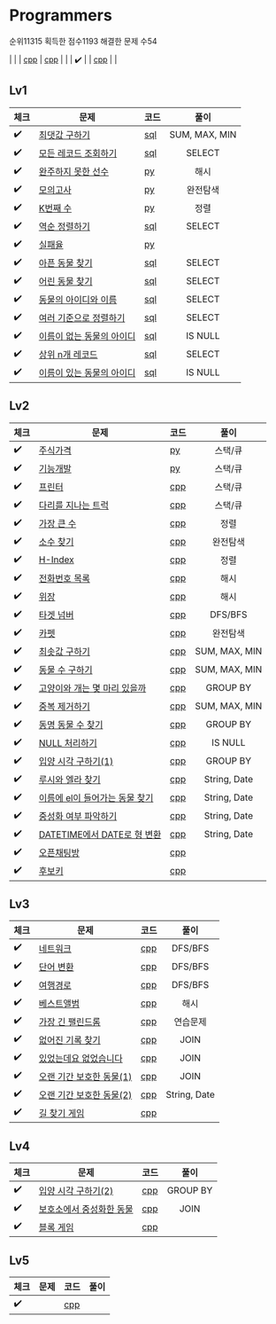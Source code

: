 # Programmers
순위11315
획득한 점수1193
해결한 문제 수54

| | []() | [cpp]() | [cpp](Programmers/Lv/.cpp) | |
| :heavy_check_mark: | []() | [cpp](Programmers/Lv/.cpp) | |


## Lv1
| 체크 | 문제 | 코드 | 풀이 |
| ------------- | ------------- | ------------- |:-------------:|
| :heavy_check_mark: | [최댓값 구하기](https://programmers.co.kr/learn/courses/30/lessons/59415) | [sql](Programmers/Lv1/최댓값구하기.sql) | SUM, MAX, MIN |
| :heavy_check_mark: | [모든 레코드 조회하기](https://programmers.co.kr/learn/courses/30/lessons/59034) | [sql](Programmers/Lv1/모든레코드조회하기.sql) | SELECT |
| :heavy_check_mark: | [완주하지 못한 선수](https://programmers.co.kr/learn/courses/30/lessons/42576) | [py](Programmers/Lv1/완주하지못한선수.py) | 해시 |
| :heavy_check_mark: | [모의고사](https://programmers.co.kr/learn/courses/30/lessons/42840) | [py](Programmers/Lv1/모의고사.py) | 완전탐색 |
| :heavy_check_mark: | [K번째 수](https://programmers.co.kr/learn/courses/30/lessons/42748) | [py](Programmers/Lv1/k번째수.py) | 정렬 |
| :heavy_check_mark: | [역순 정렬하기](https://programmers.co.kr/learn/courses/30/lessons/59035) | [sql](Programmers/Lv1/역순정렬하기.sql) | SELECT |
| :heavy_check_mark: | [실패율](https://programmers.co.kr/learn/courses/30/lessons/42889) | [py](Programmers/Lv1/실패율.py) | |
| :heavy_check_mark: | [아픈 동물 찾기](https://programmers.co.kr/learn/courses/30/lessons/59036) | [sql](Programmers/Lv1/아픈동물찾기.sql) | SELECT |
| :heavy_check_mark: | [어린 동물 찾기](https://programmers.co.kr/learn/courses/30/lessons/59037) | [sql](Programmers/Lv1/어린동물찾기.sql) | SELECT |
| :heavy_check_mark: | [동물의 아이디와 이름](https://programmers.co.kr/learn/courses/30/lessons/59403) | [sql](Programmers/Lv1/동물의아이디와이름.sql) | SELECT |
| :heavy_check_mark: | [여러 기준으로 정렬하기](https://programmers.co.kr/learn/courses/30/lessons/59404) | [sql](Programmers/Lv1/여러기준으로정렬하기.sql) | SELECT |
| :heavy_check_mark: | [이름이 없는 동물의 아이디](https://programmers.co.kr/learn/courses/30/lessons/59039) | [sql](Programmers/Lv1/이름이없는동물의아이디.sql) | IS NULL |
| :heavy_check_mark: | [상위 n개 레코드](https://programmers.co.kr/learn/courses/30/lessons/59405) | [sql](Programmers/Lv1/상위n개레코드.sql) | SELECT |
| :heavy_check_mark: | [이름이 있는 동물의 아이디](https://programmers.co.kr/learn/courses/30/lessons/59407) | [sql](Programmers/Lv1/이름이있는동물의아이디.sql) | IS NULL |

## Lv2
| 체크 | 문제 | 코드 | 풀이 |
| ------------- | ------------- | ------------- |:-------------:|
| :heavy_check_mark: | [주식가격](https://programmers.co.kr/learn/courses/30/lessons/42584) | [py](Programmers/Lv2/주식가격.py) | 스택/큐 |
| :heavy_check_mark: | [기능개발](https://programmers.co.kr/learn/courses/30/lessons/42586) | [py](Programmers/Lv2/기능개발.py) | 스택/큐 |
| :heavy_check_mark: | [프린터]() | [cpp](Programmers/Lv/.cpp) | 스택/큐 |
| :heavy_check_mark: | [다리를 지나는 트럭]() | [cpp](Programmers/Lv/.cpp) | 스택/큐 |
| :heavy_check_mark: | [가장 큰 수]() | [cpp](Programmers/Lv/.cpp) | 정렬 |
| :heavy_check_mark: | [소수 찾기]() | [cpp](Programmers/Lv/.cpp) | 완전탐색 |
| :heavy_check_mark: | [H-Index]() | [cpp](Programmers/Lv/.cpp) | 정렬 |
| :heavy_check_mark: | [전화번호 목록 ]() | [cpp](Programmers/Lv/.cpp) | 해시 |
| :heavy_check_mark: | [위장]() | [cpp](Programmers/Lv/.cpp) | 해시 |
| :heavy_check_mark: | [타겟 넘버]() | [cpp](Programmers/Lv/.cpp) | DFS/BFS |
| :heavy_check_mark: | [카펫]() | [cpp](Programmers/Lv/.cpp) | 완전탐색 |
| :heavy_check_mark: | [최솟값 구하기]() | [cpp](Programmers/Lv/.cpp) | SUM, MAX, MIN |
| :heavy_check_mark: | [동물 수 구하기]() | [cpp](Programmers/Lv/.cpp) | SUM, MAX, MIN |
| :heavy_check_mark: | [고양이와 개는 몇 마리 있을까]() | [cpp](Programmers/Lv/.cpp) | GROUP BY |
| :heavy_check_mark: | [중복 제거하기]() | [cpp](Programmers/Lv/.cpp) | SUM, MAX, MIN |
| :heavy_check_mark: | [동명 동물 수 찾기]() | [cpp](Programmers/Lv/.cpp) | GROUP BY |
| :heavy_check_mark: | [NULL 처리하기]() | [cpp](Programmers/Lv/.cpp) | IS NULL |
| :heavy_check_mark: | [입양 시각 구하기(1)]() | [cpp](Programmers/Lv/.cpp) | GROUP BY |
| :heavy_check_mark: | [루시와 엘라 찾기]() | [cpp](Programmers/Lv/.cpp) | String, Date |
| :heavy_check_mark: | [이름에 el이 들어가는 동물 찾기]() | [cpp](Programmers/Lv/.cpp) | String, Date |
| :heavy_check_mark: | [중성화 여부 파악하기]() | [cpp](Programmers/Lv/.cpp) | String, Date |
| :heavy_check_mark: | [DATETIME에서 DATE로 형 변환]() | [cpp](Programmers/Lv/.cpp) | String, Date |
| :heavy_check_mark: | [오픈채팅방]() | [cpp](Programmers/Lv/.cpp) | |
| :heavy_check_mark: | [후보키]() | [cpp](Programmers/Lv/.cpp) | |


## Lv3
| 체크 | 문제 | 코드 | 풀이 |
| ------------- | ------------- | ------------- |:-------------:|
| :heavy_check_mark: | [네트워크]() | [cpp](Programmers/Lv/.cpp) | DFS/BFS |
| :heavy_check_mark: | [단어 변환]() | [cpp](Programmers/Lv/.cpp) | DFS/BFS |
| :heavy_check_mark: | [여행경로]() | [cpp](Programmers/Lv/.cpp) | DFS/BFS |
| :heavy_check_mark: | [베스트앨범]() | [cpp](Programmers/Lv/.cpp) | 해시 |
| :heavy_check_mark: | [가장 긴 팰린드롬]() | [cpp](Programmers/Lv/.cpp) | 연습문제 |
| :heavy_check_mark: | [없어진 기록 찾기]() | [cpp](Programmers/Lv/.cpp) | JOIN |
| :heavy_check_mark: | [있었는데요 없었습니다]() | [cpp](Programmers/Lv/.cpp) | JOIN |
| :heavy_check_mark: | [오랜 기간 보호한 동물(1)]() | [cpp](Programmers/Lv/.cpp) | JOIN |
| :heavy_check_mark: | [오랜 기간 보호한 동물(2)]() | [cpp](Programmers/Lv/.cpp) | String, Date |
| :heavy_check_mark: | [길 찾기 게임]() | [cpp](Programmers/Lv/.cpp) | |


## Lv4
| 체크 | 문제 | 코드 | 풀이 |
| ------------- | ------------- | ------------- |:-------------:|
| :heavy_check_mark: | [입양 시각 구하기(2)]() | [cpp](Programmers/Lv/.cpp) | GROUP BY |
| :heavy_check_mark: | [보호소에서 중성화한 동물]() | [cpp](Programmers/Lv/.cpp) | JOIN |
| :heavy_check_mark: | [블록 게임]() | [cpp](Programmers/Lv/.cpp) | |


## Lv5
| 체크 | 문제 | 코드 | 풀이 |
| ------------- | ------------- | ------------- |:-------------:|
| :heavy_check_mark: | []() | [cpp](Programmers/Lv/.cpp) | |





